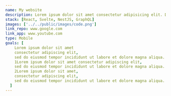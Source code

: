 ```yaml
---
name: My website
description: Lorem ipsum dolor sit amet consectetur adipisicing elit. Ducimus reiciendis dolore nihil, molestias laudantium sed aspernatur impedit perferendis eos officiis maxime in officia excepturi beatae corporis mollitia neque vero aliquid!
stack: [React, Svelte, NestJS, GraphQL]
images: ['../../public/images/code.png']
link_repo: www.google.com
link_app: www.youtube.com
type: Mobile
goals: [
    Lorem ipsum dolor sit amet
    consectetur adipiscing elit,
    sed do eiusmod tempor incididunt ut labore et dolore magna aliqua. Nam at lectus urna duis convallis convallis tellus id interdum. Arcu non sodales neque sodales ut etiam sit amet nisl.
    1Lorem ipsum dolor sit amet consectetur adipiscing elit,
    sed do eiusmod tempor incididunt ut labore et dolore magna aliqua. Nam at lectus urna duis convallis convallis tellus id interdum. Arcu non sodales neque sodales ut etiam sit amet nisl.
    2Lorem ipsum dolor sit amet,
    consectetur adipiscing elit,
    sed do eiusmod tempor incididunt ut labore et dolore magna aliqua. Nam at lectus urna duis convallis convallis tellus id interdum. Arcu non sodales neque sodales ut etiam sit amet nisl.,
  ]
---
```

